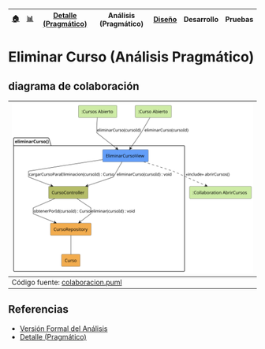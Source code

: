 <div align=right>
 
|[🏠️](../../../README.md)|[ 📊](https://raw.githubusercontent.com/mmasias/pySigHor/main/images/RUP/99-seguimiento/diagrama-contexto-administrador.svg)|[Detalle (Pragmático)](../../../00-casos-uso/02-detalle/eliminarCurso/README.md)|**Análisis (Pragmático)**|[Diseño](../../../../RUP/02-diseno/casos-uso/eliminarCurso/README.md)|Desarrollo|Pruebas|
|-|-|-|-|-|-|-|

</div>

# Eliminar Curso (Análisis Pragmático)

## diagrama de colaboración

<div align=center>

|![Análisis: eliminarCurso()](/images/RUP/01-analisis/casos-uso/eliminarCurso/eliminarCurso-analisis.svg)|
|-|
|Código fuente: [colaboracion.puml](../../../../RUP/01-analisis/casos-uso/eliminarCurso/colaboracion.puml)|

</div>

## Referencias

- [Versión Formal del Análisis](../../../../RUP/01-analisis/casos-uso/eliminarCurso/README.md)
- [Detalle (Pragmático)](../../../00-casos-uso/02-detalle/eliminarCurso/README.md)
